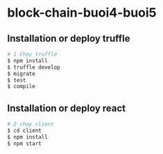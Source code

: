 # block-chain-buoi4-buoi5
## Installation or deploy truffle
```sh
# 1 Chạy truffle
$ npm install
$ truffle develop
$ migrate
$ test
$ compile
```
## Installation or deploy react
```sh
# 2 chạy client
$ cd client
$ npm install
$ npm start
```
